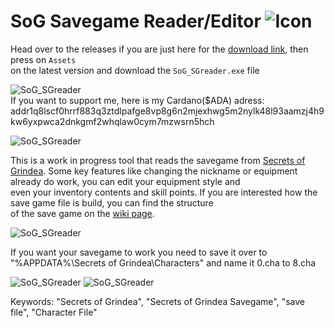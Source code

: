 # SoG Savegame Reader/Editor ![Icon](https://returnnull.de/images/_64.png)

Head over to the releases if you are just here for the [download link](https://github.com/tolik518/SoG_SGreader/releases), then press on `Assets`   
on the latest version and download the `SoG_SGreader.exe` file


![SoG_SGreader](https://returnnull.de/images/SoG_SGreader6.png)  
If you want to support me, here is my Cardano($ADA) adress: addr1q8lscf0hrrf883q3ztdlpafge8vp8g6n2mjexhwg5m2nylk48l93aamzj4h9kw6yxpwca2dnkgmf2whqlaw0cym7mzwsrn5hch

![SoG_SGreader](https://returnnull.de/images/SoG_SGreader7.png)

This is a work in progress tool that reads the savegame from [Secrets of Grindea](https://store.steampowered.com/app/269770/Secrets_of_Grindea/).
Some key features like changing the nickname or equipment already do work, you can edit your equipment style and   
even your inventory contents and skill points. If you are interested how the save game file is build, you can find the structure   
of the save game on the [wiki page](https://github.com/tolik518/SoG_SGreader/wiki/Savegame-File-Structure).    
  
![SoG_SGreader](https://returnnull.de/images/SoG_SGreader8.png)  
  
If you want your savegame to work you need to save it over to "%APPDATA%\Secrets of Grindea\Characters" and name it 0.cha to 8.cha
  
![SoG_SGreader](https://returnnull.de/images/SoG_SGreader2.png)
![SoG_SGreader](https://returnnull.de/images/SoG_SGreader3.png)
  

Keywords: "Secrets of Grindea", "Secrets of Grindea Savegame", "save file", "Character File"
